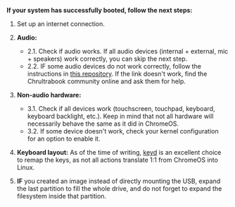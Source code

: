**If your system has successfully booted, follow the next steps:**

1. Set up an internet connection.

2. **Audio:**
   - 2.1. Check if audio works. If all audio devices (internal + external, mic + speakers) work correctly, you can skip the next step.
   - 2.2. IF some audio devices do not work correctly, follow the instructions in [this repository](https://github.com/weirdTreeThing/chromebook-linux-audio). If the link doesn't work, find the Chrultrabook community online and ask them for help.

3. **Non-audio hardware:**
   - 3.1. Check if all devices work (touchscreen, touchpad, keyboard, keyboard backlight, etc.). Keep in mind that not all hardware will necessarily behave the same as it did in ChromeOS.
   - 3.2. If some device doesn't work, check your kernel configuration for an option to enable it.

4. **Keyboard layout:** As of the time of writing, [keyd](https://github.com/rvaiya/keyd) is an excellent choice to remap the keys, as not all actions translate 1:1 from ChromeOS into Linux.

5. **IF** you created an image instead of directly mounting the USB, expand the last partition to fill the whole drive, and do not forget to expand the filesystem inside that partition.
